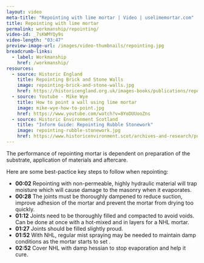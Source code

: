 ```yaml
---
layout: video
meta-title: "Repointing with lime mortar | Video | uselimemortar.com"
title: Repointing with lime mortar
permalink: workmanship/repointing/
video-id: _7sKWMYQy9s
video-length: "03:47"
preview-image-url: /images/video-thumbnails/repointing.jpg
breadcrumb-links: 
  - label: Workmanship
    href: /workmanship/
resources:
  - source: Historic England
    title: Repointing Brick and Stone Walls
    image: repointing-brick-and-stone-walls.jpg
    href: https://historicengland.org.uk/images-books/publications/repointing-brick-and-stone-walls/
  - source: Youtube - Mike Wye
    title: How to point a wall using lime mortar
    image: mike-wye-how-to-point.jpg
    href: https://www.youtube.com/watch?v=8YoDUUooZns
  - source: Historic Environment Scotland
    title: "Inform Guide: Repointing Rubble Stonework"
    image: repointing-rubble-stonework.jpg
    href: https://www.historicenvironment.scot/archives-and-research/publications/publication/?publicationid=b6cb68de-3207-4786-a0d8-a595010402fa
---
```


The performance of repointing mortar is dependent on preparation of the substrate, application of materials and aftercare. 

Here are some best-pactice key steps to follow when repointing:

* **00:02** Repointing with non-permeable, highly hydraulic material will trap moisture which will cause damage to the masonry when it evaporates.
* **00:28** The joints must be thoroughly dampened to reduce suction, improve adhesion of the mortar and prevent the mortar from drying too quickly.
* **01:12** Joints need to be thoroughly filled and compacted to avoid voids. Can be done at once with a hot-mixed and in layers for a NHL mortar. 
* **01:27** Joints should be filled slightly proud.
* **01:52** With NHL, regular mist spraying may be needed to maintain damp conditions as the mortar starts to set .
* **02:52** Cover NHL with damp hessian to stop evaporation and help it cure. 
